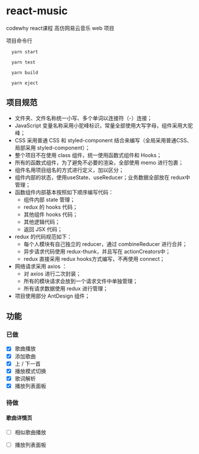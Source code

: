 # react-music

codewhy react课程 高仿网易云音乐 web 项目

项目命令行

```shell
  yarn start

  yarn test

  yarn build

  yarn eject
```

## 项目规范

- 文件夹、文件名称统一小写、多个单词以连接符（-）连接；
- JavaScript 变量名称采用小驼峰标识，常量全部使用大写字母，组件采用大驼峰；
- CSS 采用普通 CSS 和 styled-component 结合来编写（全局采用普通CSS、局部采用 styled-component）；
- 整个项目不在使用 class 组件，统一使用函数式组件和 Hooks；
- 所有的函数式组件，为了避免不必要的渲染，全部使用 memo 进行包裹；
- 组件名用项目组名的方式进行定义，加以区分；
- 组件内部的状态，使用useState、useReducer；业务数据全部放在 redux中管理；
- 函数组件内部基本按照如下顺序编写代码：
  - 组件内部 state 管理；
  - redux 的 hooks 代码；
  - 其他组件 hooks 代码；
  - 其他逻辑代码；
  - 返回 JSX 代码；
- redux 的代码规范如下：
  - 每个人模块有自己独立的 reducer，通过 combineReducer 进行合并；
  - 异步请求代码使用 redux-thunk，并且写在 actionCreators中；
  - redux 直接采用 redux hooks方式编写，不再使用 connect；
- 网络请求采用 axios ：
  - 对 axios 进行二次封装；
  - 所有的模块请求会放到一个请求文件中单独管理；
  - 所有请求数据使用 redux 进行管理；
- 项目使用部分 AntDesign 组件；

## 功能

### 已做

- [x] 歌曲播放
- [x] 添加歌曲
- [x] 上 / 下一首
- [x] 播放模式切换
- [x] 歌词解析
- [x] 播放列表面板

### 待做

#### 歌曲详情页

- [ ] 相似歌曲播放

- [ ] 播放列表面板
